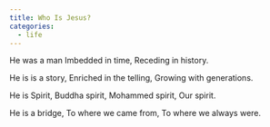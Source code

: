 ```yaml
---
title: Who Is Jesus?
categories:
  - life
---
```


He was a man
Imbedded in time,
Receding in history.

He is is a story,
Enriched in the telling,
Growing with generations.

He is Spirit,
Buddha spirit,
Mohammed spirit,
Our spirit.

He is a bridge,
To where we came from,
To where we always were.

